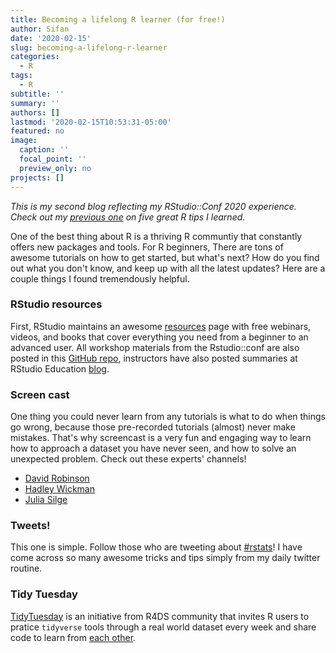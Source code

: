 ```yaml
---
title: Becoming a lifelong R learner (for free!)
author: Sifan
date: '2020-02-15'
slug: becoming-a-lifelong-r-learner
categories:
  - R
tags:
  - R
subtitle: ''
summary: ''
authors: []
lastmod: '2020-02-15T10:53:31-05:00'
featured: no
image:
  caption: ''
  focal_point: ''
  preview_only: no
projects: []
---
```


*This is my second blog reflecting my RStudio::Conf 2020 experience. Check out my [previous one](https://sifanliu.com/post/how-rstudio-conf-2020-has-changed-my-r-programming-life/) on five great R tips I learned.*

One of the best thing about R is a thriving R communtiy that constantly offers new packages and tools. For R beginners, There are tons of awesome tutorials on how to get started, but what's next? How do you find out what you don't know, and keep up with all the latest updates? Here are a couple things I found tremendously helpful. 

### RStudio resources

First, RStudio maintains an awesome [resources](https://resources.rstudio.com/) page with free webinars, videos, and books that cover everything you need from a beginner to an advanced user. All workshop materials from the Rstudio::conf are also posted in this [GitHub repo](https://github.com/rstudio-conf-2020), instructors have also posted summaries at RStudio Education [blog](https://education.rstudio.com/blog/). 

### Screen cast
One thing you could never learn from any tutorials is what to do when things go wrong, because those pre-recorded tutorials (almost) never make mistakes. That's why screencast is a very fun and engaging way to learn how to approach a dataset you have never seen, and how to solve an unexpected problem. Check out these experts' channels!

- [David Robinson](https://www.youtube.com/channel/UCeiiqmVK07qhY-wvg3IZiZQ)
- [Hadley Wickman](https://www.youtube.com/channel/UCxOhDvtaoXDAB336AolWs3A)
- [Julia Silge](https://www.youtube.com/channel/UCTTBgWyJl2HrrhQOOc710kA)

### Tweets!

This one is simple. Follow those who are tweeting about [#rstats](https://twitter.com/search?q=%23rstats)! I have come across so many awesome tricks and tips simply from my daily twitter routine. 

### Tidy Tuesday

[TidyTuesday](https://www.tidytuesday.com/) is an initiative from R4DS community that invites R users to pratice `tidyverse` tools through a real world dataset every week and share code to learn from [each other](https://twitter.com/hashtag/tidytuesday).  
